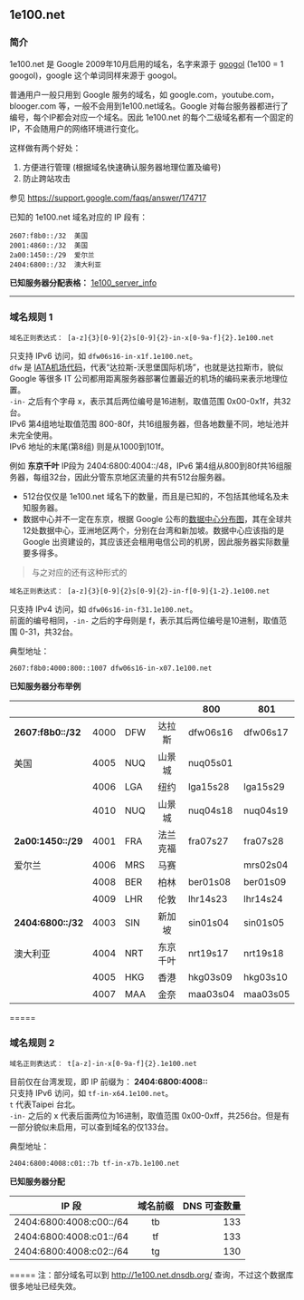 ## 1e100.net  

### 简介
 1e100.net 是 Google 2009年10月启用的域名，名字来源于 <a href="http://en.wikipedia.org/wiki/Googol" target="_blank">googol</a> (1e100 = 1 googol)，google 这个单词同样来源于 googol。

 普通用户一般只用到 Google 服务的域名，如 google.com，youtube.com，blooger.com 等，一般不会用到1e100.net域名。Google 对每台服务器都进行了编号，每个IP都会对应一个域名。因此 1e100.net 的每个二级域名都有一个固定的IP，不会随用户的网络环境进行变化。

 这样做有两个好处：  
1.  方便进行管理 (根据域名快速确认服务器地理位置及编号)  
2.  防止跨站攻击  

 参见 https://support.google.com/faqs/answer/174717   


已知的 1e100.net 域名对应的 IP 段有：  
<pre><code>2607:f8b0::/32  美国   
2001:4860::/32  美国  
2a00:1450::/29  爱尔兰   
2404:6800::/32  澳大利亚</code></pre>  

**已知服务器分配表格：** <a href="https://docs.google.com/spreadsheets/d/1a5HI0lkc1TycJdwJnCVDVd3x6_gemI3CQhNHhdsVmP8" target="_blank">1e100_server_info</a>  

******

### 域名规则 1  

<pre><code>域名正则表达式： [a-z]{3}[0-9]{2}<span="color:blue">s</span>[0-9]{2}-in-x[0-9a-f]{2}.1e100.net</code></pre>  
只支持 IPv6 访问，如 <code>dfw06s16-in-x1f.1e100.net</code>。  
<code>dfw</code> 是 <a href="http://en.wikipedia.org/wiki/International_Air_Transport_Association_airport_code" target="_blank">IATA机场代码</a>，代表“达拉斯-沃思堡国际机场”，也就是达拉斯市，貌似 Google 等很多 IT 公司都用距离服务器部署位置最近的机场的编码来表示地理位置。  
<code>-in-</code> 之后有个字母 x，表示其后两位编号是16进制，取值范围 0x00-0x1f，共32台。  
IPv6 第4组地址取值范围 800-80f，共16组服务器，但各地数量不同，地址池并未完全使用。  
IPv6 地址的末尾(第8组) 则是从1000到101f。  

例如 **东京千叶** IP段为  2404:6800:4004::/48，IPv6 第4组从800到80f共16组服务器，每组32台，因此分管东京地区流量的共有512台服务器。
* 512台仅仅是 1e100.net 域名下的数量，而且是已知的，不包括其他域名及未知服务器。  
* 数据中心并不一定在东京，根据 Google 公布的<a href="https://www.google.com/about/datacenters/inside/locations/index.html" target="_blank">数据中心分布图</a>，其在全球共12处数据中心，亚洲地区两个，分别在台湾和新加坡。数据中心应该指的是 Google 出资建设的，其应该还会租用电信公司的机房，因此服务器实际数量要多得多。

> 与之对应的还有这种形式的  
<pre><code>域名正则表达式： [a-z]{3}[0-9]{2}s[0-9]{2}-in-f[0-9]{1-2}.1e100.net</code></pre>  
只支持 IPv4 访问，如 <code>dfw06s16-in-f31.1e100.net</code>。  
前面的编号相同，<code>-in-</code> 之后的字母则是 f，表示其后两位编号是10进制，取值范围 0-31，共32台。


典型地址：  
<pre><code>2607:f8b0:4000:800::1007 dfw06s16-in-x07.1e100.net</code></pre>

**已知服务器分布举例**  

|                |      |     |            | 800      | 801      |
|----------------|------|-----|:----------:|----------|----------|
| **2607:f8b0::/32** | 4000 | DFW | 达拉斯     | dfw06s16 | dfw06s17 |
| 美国           | 4005 | NUQ | 山景城     | nuq05s01 |          |
|                | 4006 | LGA | 纽约       | lga15s28 | lga15s29 |
|                | 4010 | NUQ | 山景城     | nuq04s18 | nuq04s19 |
| **2a00:1450::/29** | 4001 | FRA | 法兰克福   | fra07s27 | fra07s28 |
| 爱尔兰         | 4006 | MRS | 马赛       |          | mrs02s04 |
|                | 4008 | BER | 柏林       | ber01s08 | ber01s09 | 
|                | 4009 | LHR | 伦敦       | lhr14s23 | lhr14s24 |
| **2404:6800::/32** | 4003 | SIN | 新加坡     | sin01s04 | sin01s05 |
| 澳大利亚       | 4004 | NRT | 东京千叶   | nrt19s17 | nrt19s18 |
|                | 4005 | HKG | 香港       | hkg03s09 | hkg03s10 |
|                | 4007 | MAA | 金奈       | maa03s04 | maa03s05 |

=====
### 域名规则 2   
<pre><code>域名正则表达式： t[a-z]-in-x[0-9a-f]{2}.1e100.net</code></pre>  
目前仅在台湾发现，即 IP 前缀为： **2404:6800:4008::**  
只支持 IPv6 访问，如 <code>tf-in-x64.1e100.net</code>。  
<code>t</code> 代表Taipei 台北。  
<code>-in-</code> 之后的 x 代表后面两位为16进制，取值范围 0x00-0xff，共256台。但是有一部分貌似未启用，可以查到域名的仅133台。  

典型地址：  
<pre><code>2404:6800:4008:c01::7b tf-in-x7b.1e100.net</code></pre>

**已知服务器分配**  

| IP 段 | 域名前缀 | DNS 可查数量 |
|----------------|:----:|----:|
| 2404:6800:4008:c00::/64| tb | 133 |
| 2404:6800:4008:c01::/64| tf | 133 |
| 2404:6800:4008:c02::/64| tg | 130 |

=====
注：部分域名可以到 http://1e100.net.dnsdb.org/ 查询，不过这个数据库很多地址已经失效。